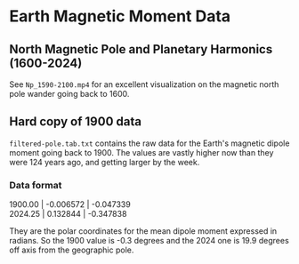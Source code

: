 # Earth Magnetic Moment Data

## North Magnetic Pole and Planetary Harmonics (1600-2024)

See `Np_1590-2100.mp4` for an excellent visualization on the magnetic north pole wander going back to 1600.

## Hard copy of 1900 data

`filtered-pole.tab.txt` contains the raw data for the Earth's magnetic dipole moment going back to 1900. The values are vastly higher now than they were 124 years ago, and getting larger by the week.

### Data format

1900.00 | -0.006572 | -0.047339   
2024.25 | 0.132844 | -0.347838 

They are the polar coordinates for the mean dipole moment expressed in radians. So the 1900 value is -0.3 degrees and the 2024 one is 19.9 degrees off axis from the geographic pole.